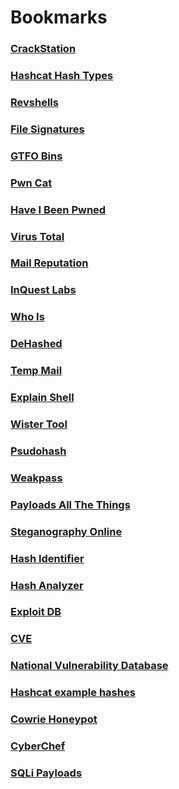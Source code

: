# Bookmarks

### [CrackStation](https://crackstation.net)

### [Hashcat Hash Types](https://hashcat.net/wiki/doku.php?id=example_hashes)

### [Revshells](https://www.revshells.com)

### [File Signatures](https://en.wikipedia.org/wiki/List_of_file_signatures)

### [GTFO Bins](https://gtfobins.github.io)

### [Pwn Cat](https://pwncat.org)

### [Have I Been Pwned](https://haveibeenpwned.com)

### [Virus Total](https://www.virustotal.com)

### [Mail Reputation](https://emailrep.io)

### [InQuest Labs](https://labs.inquest.net)

### [Who Is](https://who.is)

### [DeHashed](https://www.dehashed.com)

### [Temp Mail](https://temp-mail.org)

### [Explain Shell](https://explainshell.com)

### [Wister Tool](https://github.com/cycurity/wister)

### [Psudohash](https://github.com/t3l3machus/psudohash)

### [Weakpass](https://weakpass.com)

### [Payloads All The Things](https://github.com/swisskyrepo/PayloadsAllTheThings)

### [Steganography Online](https://stylesuxx.github.io/steganography)

### [Hash Identifier](https://hashes.com/en/tools/hash_identifier)

### [Hash Analyzer](https://www.tunnelsup.com/hash-analyzer)

### [Exploit DB](https://www.exploit-db.com)

### [CVE](https://cve.mitre.org)

### [National Vulnerability Database](https://nvd.nist.gov/vuln/search)

### [Hashcat example hashes](https://hashcat.net/wiki/doku.php?id=example_hashes)

### [Cowrie Honeypot](https://github.com/cowrie/cowrie)

### [CyberChef](https://gchq.github.io/CyberChef)

### [SQLi Payloads](https://github.com/payloadbox/sql-injection-payload-list)

